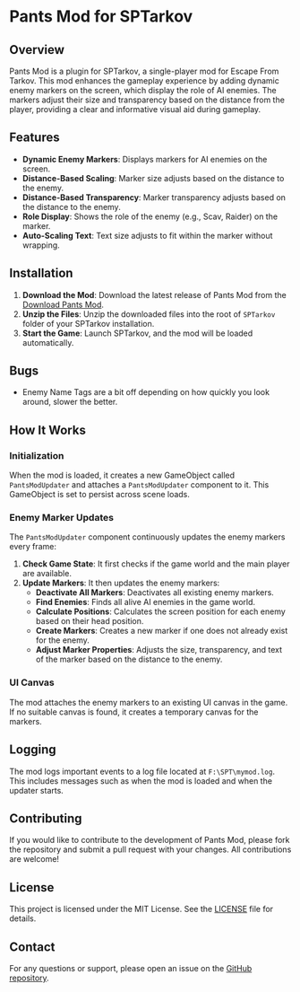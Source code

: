 # Pants Mod for SPTarkov

## Overview

Pants Mod is a plugin for SPTarkov, a single-player mod for Escape From Tarkov. This mod enhances the gameplay experience by adding dynamic enemy markers on the screen, which display the role of AI enemies. The markers adjust their size and transparency based on the distance from the player, providing a clear and informative visual aid during gameplay.

## Features

- **Dynamic Enemy Markers**: Displays markers for AI enemies on the screen.
- **Distance-Based Scaling**: Marker size adjusts based on the distance to the enemy.
- **Distance-Based Transparency**: Marker transparency adjusts based on the distance to the enemy.
- **Role Display**: Shows the role of the enemy (e.g., Scav, Raider) on the marker.
- **Auto-Scaling Text**: Text size adjusts to fit within the marker without wrapping.

## Installation

1. **Download the Mod**: Download the latest release of Pants Mod from the [Download Pants Mod](./PantsMod.zip).
2. **Unzip the Files**: Unzip the downloaded files into the root of `SPTarkov` folder of your SPTarkov installation.
3. **Start the Game**: Launch SPTarkov, and the mod will be loaded automatically.

## Bugs
- Enemy Name Tags are a bit off depending on how quickly you look around, slower the better.

## How It Works

### Initialization

When the mod is loaded, it creates a new GameObject called `PantsModUpdater` and attaches a `PantsModUpdater` component to it. This GameObject is set to persist across scene loads.

### Enemy Marker Updates

The `PantsModUpdater` component continuously updates the enemy markers every frame:

1. **Check Game State**: It first checks if the game world and the main player are available.
2. **Update Markers**: It then updates the enemy markers:
   - **Deactivate All Markers**: Deactivates all existing enemy markers.
   - **Find Enemies**: Finds all alive AI enemies in the game world.
   - **Calculate Positions**: Calculates the screen position for each enemy based on their head position.
   - **Create Markers**: Creates a new marker if one does not already exist for the enemy.
   - **Adjust Marker Properties**: Adjusts the size, transparency, and text of the marker based on the distance to the enemy.

### UI Canvas

The mod attaches the enemy markers to an existing UI canvas in the game. If no suitable canvas is found, it creates a temporary canvas for the markers.

## Logging

The mod logs important events to a log file located at `F:\SPT\mymod.log`. This includes messages such as when the mod is loaded and when the updater starts.

## Contributing

If you would like to contribute to the development of Pants Mod, please fork the repository and submit a pull request with your changes. All contributions are welcome!

## License

This project is licensed under the MIT License. See the [LICENSE](LICENSE) file for details.

## Contact

For any questions or support, please open an issue on the [GitHub repository](#).
